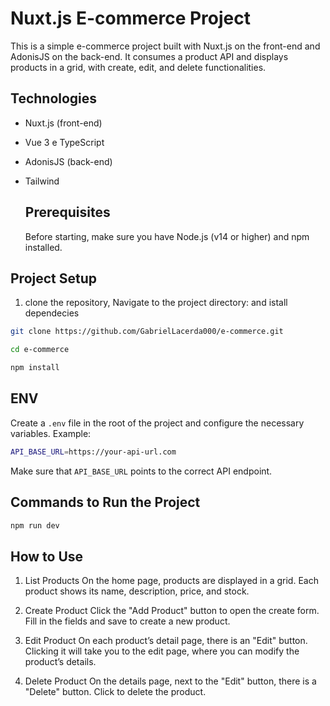 # Nuxt.js E-commerce Project
This is a simple e-commerce project built with Nuxt.js on the front-end and AdonisJS on the back-end. It consumes a product API and displays products in a grid, with create, edit, and delete functionalities.

## Technologies
- Nuxt.js (front-end)
- Vue 3 e TypeScript
- AdonisJS (back-end)
- Tailwind

  ## Prerequisites
  Before starting, make sure you have Node.js (v14 or higher) and npm installed.

 ## Project Setup

1) clone the repository, Navigate to the project directory: and istall dependecies
```bash
git clone https://github.com/GabrielLacerda000/e-commerce.git

cd e-commerce

npm install
```
 ## ENV

Create a `.env` file in the root of the project and configure the necessary variables. Example:
```bash
API_BASE_URL=https://your-api-url.com
```
Make sure that `API_BASE_URL` points to the correct API endpoint.

## Commands to Run the Project
```bash
npm run dev
```

## How to Use
1. List Products
On the home page, products are displayed in a grid. Each product shows its name, description, price, and stock.

2. Create Product
Click the "Add Product" button to open the create form. Fill in the fields and save to create a new product.

3. Edit Product
On each product’s detail page, there is an "Edit" button. Clicking it will take you to the edit page, where you can modify the product’s details.

4. Delete Product
On the details page, next to the "Edit" button, there is a "Delete" button. Click to delete the product.
